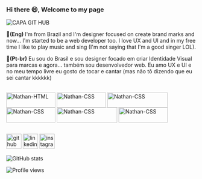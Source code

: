 ### Hi there 😄, Welcome to my page

![CAPA GIT HUB](https://user-images.githubusercontent.com/104570496/165954747-999bb82b-6667-4dc2-a9c9-418bb5630693.png)


<b>🔸(Eng) </b> I'm from Brazil and I'm designer focused on create brand marks and now... I'm started to be a web developer too. I love UX and UI and in my free time I like to play music and sing (I'm not saying that I'm a good singer LOL). 

<b>🔸(Pt-br)</b> Eu sou do Brasil e sou designer focado em criar Identidade Visual para marcas e agora... também sou desenvolvedor web. Eu amo UX e UI e no meu tempo livre eu gosto de tocar e cantar (mas não tô dizendo que eu sei cantar kkkkkk) 

<div style="display:inline_block"></br>
     <img align="center" alt="Nathan-HTML" height="40" width="130" src="https://img.shields.io/badge/HTML5-E34F26?style=for-the-badge&logo=html5&logoColor=white" />
     <img align="center" alt="Nathan-CSS" height="40" width="130" src="https://img.shields.io/badge/CSS3-1572B6?style=for-the-badge&logo=css3&logoColor=white" />
     <img align="center" alt="Nathan-CSS" height="40" width="160" src="https://img.shields.io/badge/JavaScript-F7DF1E?style=for-the-badge&logo=javascript&logoColor=black" />
     <img align="center" alt="Nathan-CSS" height="40" width="130" src="https://img.shields.io/badge/Sass-CC6699?style=for-the-badge&logo=sass&logoColor=white" />
     <img align="center" alt="Nathan-CSS" height="40" width="160" src="https://img.shields.io/badge/Bootstrap-563D7C?style=for-the-badge&logo=bootstrap&logoColor=white" />
     <img align="center" alt="Nathan-CSS" height="40" width="130" src="https://img.shields.io/badge/React-20232A?style=for-the-badge&logo=react&logoColor=61DAFB" />
     
</div>

##
  

[<img src='https://cdn.jsdelivr.net/npm/simple-icons@3.0.1/icons/github.svg' alt='github' height='40'>](https://github.com/nathanparente) [<img src='https://cdn.jsdelivr.net/npm/simple-icons@3.0.1/icons/linkedin.svg' alt='linkedin' height='40'>](https://www.linkedin.com/in/nathanvieira-ofc) [<img src='https://cdn.jsdelivr.net/npm/simple-icons@3.0.1/icons/instagram.svg' alt='instagram' height='40'>](https://www.instagram.com/nvdesign.ofc)  

![GitHub stats](https://github-readme-stats.vercel.app/api?username=nathanparente&show_icons=true)  

![Profile views](https://gpvc.arturio.dev/nathanparente)  
